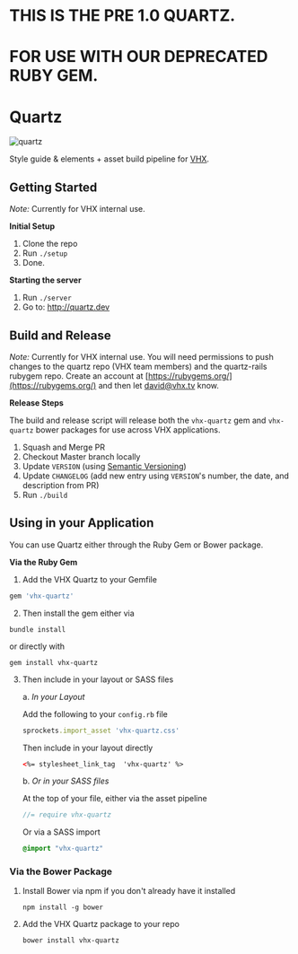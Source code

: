 # THIS IS THE PRE 1.0 QUARTZ.
# FOR USE WITH OUR DEPRECATED RUBY GEM. 

# Quartz
![quartz](https://github.com/vhx/quartz/blob/master/app/public/quartz.screenshot.jpg)

Style guide &amp; elements + asset build pipeline for [VHX](http://vhx.tv).<br>

## Getting Started

*Note:* Currently for VHX internal use.

**Initial Setup**

1. Clone the repo
1. Run `./setup`
1. Done.

**Starting the server**

1. Run `./server`
1. Go to: http://quartz.dev

## Build and Release

*Note:* Currently for VHX internal use. You will need permissions to push changes
to the quartz repo (VHX team members) and the quartz-rails rubygem repo. Create an
account at [https://rubygems.org/](https://rubygems.org/) and then let
<david@vhx.tv> know.


**Release Steps**

The build and release script will release both the `vhx-quartz` gem and `vhx-quartz` bower packages for use across VHX applications.

1. Squash and Merge PR
1. Checkout Master branch locally
1. Update `VERSION` (using [Semantic Versioning](http://semver.org/))
1. Update `CHANGELOG` (add new entry using `VERSION`'s number, the date, and description from PR)
1. Run `./build`

## Using in your Application

You can use Quartz either through the Ruby Gem or Bower package.

**Via the Ruby Gem**

1.  Add the VHX Quartz to your Gemfile
```ruby
gem 'vhx-quartz'
```

2.  Then install the gem either via
```shell
bundle install
```
or directly with
```shell
gem install vhx-quartz
```

3. Then include in your layout or SASS files

	a. *In your Layout*

	  Add the following to your `config.rb` file
	```ruby
	sprockets.import_asset 'vhx-quartz.css'
	```

	Then include in your layout directly
	```html
	<%= stylesheet_link_tag  'vhx-quartz' %>
	```

	b. *Or in your SASS files*

	At the top of your file, either via the asset pipeline
	```sass
	//= require vhx-quartz
	```

	Or via a SASS import
	```sass
	@import "vhx-quartz"
	```

### Via the Bower Package

1.  Install Bower via npm if you don't already have it installed

	```shell
	npm install -g bower
	```

1.  Add the VHX Quartz package to your repo

	```shell
	bower install vhx-quartz
	```
